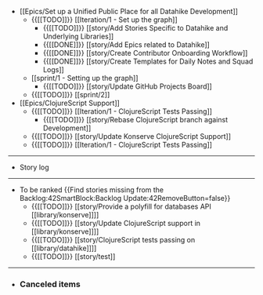 - [[Epics/Set up a Unified Public Place for all Datahike Development]]
    - {{[[TODO]]}} [[Iteration/1 - Set up the graph]]
        - {{[[TODO]]}} [[story/Add Stories Specific to Datahike and Underlying Libraries]]
        - {{[[DONE]]}} [[story/Add Epics related to Datahike]]
        - {{[[DONE]]}} [[story/Create Contributor Onboarding Workflow]]
        - {{[[DONE]]}} [[story/Create Templates for Daily Notes and Squad Logs]]
    - [[sprint/1 - Setting up the graph]]
        - {{[[TODO]]}} [[story/Update GitHub Projects Board]]
    - {{[[TODO]]}} [[sprint/2]]
- [[Epics/ClojureScript Support]]
    - {{[[TODO]]}} [[Iteration/1 - ClojureScript Tests Passing]]
        - {{[[TODO]]}} [[story/Rebase ClojureScript branch against Development]]
    - {{[[TODO]]}} [[story/Update Konserve ClojureScript Support]]
    - {{[[TODO]]}} [[Iteration/1 - ClojureScript Tests Passing]]
- ---
- Story log
- ---
- To be ranked {{Find stories missing from the Backlog:42SmartBlock:Backlog Update:42RemoveButton=false}}                        
    - {{[[TODO]]}} [[story/Provide a polyfill for databases API [[library/konserve]]]]    
    - {{[[TODO]]}} [[story/Update ClojureScript support in [[library/konserve]]]]
    - {{[[TODO]]}} [[story/ClojureScript tests passing on [[library/datahike]]]]
    - {{[[TODO]]}} [[story/test]]
- ---
- ### Canceled items
